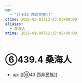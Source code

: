 ```yaml
---
up:
  - "[[⑥43 西非民族]]"
ctime: 2025-03-01T13:45:03+08:00
aliases:
  - 桑海人
mtime: 2025-09-09T12:37:05+08:00
---
```


# ⑥439.4 桑海人

- up: [[⑥43 西非民族]]
